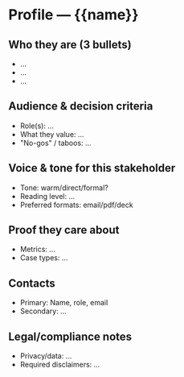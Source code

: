 # Profile — {{name}}

## Who they are (3 bullets)
- …
- …
- …

## Audience & decision criteria
- Role(s): …
- What they value: …
- "No-gos" / taboos: …

## Voice & tone for this stakeholder
- Tone: warm/direct/formal?
- Reading level: …
- Preferred formats: email/pdf/deck

## Proof they care about
- Metrics: …
- Case types: …

## Contacts
- Primary: Name, role, email
- Secondary: …

## Legal/compliance notes
- Privacy/data: …
- Required disclaimers: …